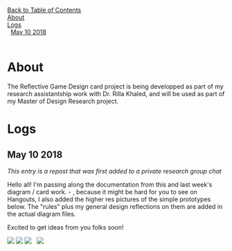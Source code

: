 [Back to Table of Contents](TableofContents.md)  
[About](#About)  
[Logs](#Logs)  
&nbsp;&nbsp;[May 10 2018](##May-10-2018)  
&nbsp;&nbsp;[]()
    

# About

The Reflective Game Design card project is being developped as part of my research assistantship work with Dr. Rilla Khaled, and will be used as part of my Master of Design Research project.

# Logs

## May 10 2018
<i> This entry is a repost that was first added to a private research group chat </i>

Hello all! I'm passing along the documentation from this and last week's diagram / card work. -  , because it might be hard for you to see on Hangouts, I also added the higher res pictures of the simple prototypes below. The "rules" plus my general design reflections on them are added in the actual diagram files.

Excited to get ideas from you folks soon!


![](https://09238768715394554913.googlegroups.com/attach/10f05a2a34b363/diagram4-01.png?part=0.3&view=1&vt=ANaJVrG_ze80VB-rufA5WtekM7x3n1Vg6vyWL2f7z9tBOpYoMZ9-ZbN4RaAVapFUe2KWG5ECfuveQKQiBZAxYujn2GEqzDTXA40T5bMv1TbhdaCtB_PZo5k)
![](https://09238768715394554913.googlegroups.com/attach/10f05a2a34b363/diagram5-01.png?part=0.1&view=1&vt=ANaJVrFgS9yd6kP_OtXrgeXDghE-SbTnGesLNuwQfQqFzcNk-t3Z_ItQHuR-iFfXN9QNvQ0EYS7I4CNK4tyiEdRIGyInbOyHxCzUiAMq2dQ-QwwpzAZ2nh8)
![](https://09238768715394554913.googlegroups.com/attach/10f05a2a34b363/diagram6-01.png?part=0.2&view=1&vt=ANaJVrHc-0k4eUas-Ouf5xlDvvaQ2fWxTec4aKtTohWEk9Mnnr2u4ZxwlNGi1tjgGU3dVAzslzk9E9kP2-rKrHtcafGZ012hGf49cDcmsmkI29DmnenIp2Q)
![]()
![]()
![](https://09238768715394554913.googlegroups.com/attach/10f05a2a34b363/diagram2-01.png?part=0.5&view=1&vt=ANaJVrGckjlkDVTxdaqJDKcBdxsNDqiYrVwyipTE-usNjNkUC8bfqvm50pZU0LNX9_hAqLl4s9FNQTbwfxPFKfRPfyYQESn39O0ZjCUTYVjHNp5KV894vV4)
